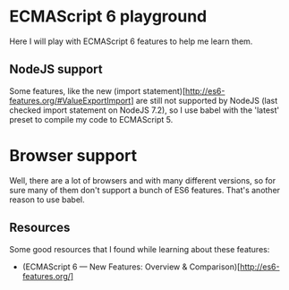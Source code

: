 # ECMAScript 6 playground

Here I will play with ECMAScript 6 features to help me learn them.

## NodeJS support

Some features, like the new (import statement)[http://es6-features.org/#ValueExportImport] are still not supported
by NodeJS (last checked import statement on NodeJS 7.2), so I use babel with the 'latest' preset to compile my code
to ECMAScript 5.

# Browser support

Well, there are a lot of browsers and with many different versions, so for sure many of them don't support a bunch
of ES6 features. That's  another reason to use babel.

## Resources

Some good resources that I found while learning about these features:
* (ECMAScript 6 — New Features: Overview & Comparison)[http://es6-features.org/]